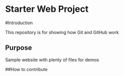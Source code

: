 # Starter Web Project

#Introduction

This repository is for showing how Git and GitHub work

## Purpose

Sample website with plenty of files for demos

##How to contribute
